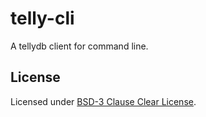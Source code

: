 # telly-cli
A tellydb client for command line.

## License
Licensed under [BSD-3 Clause Clear License](./LICENSE).
